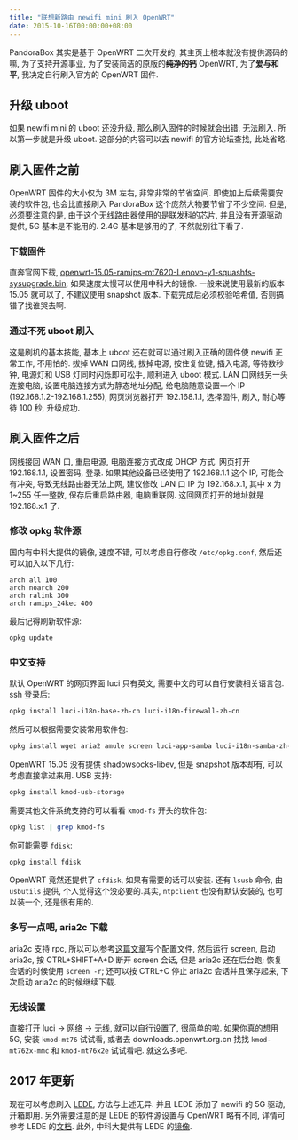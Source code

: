 ```yaml
---
title: "联想新路由 newifi mini 刷入 OpenWRT"
date: 2015-10-16T00:00:00+08:00
---
```


PandoraBox 其实是基于 OpenWRT 二次开发的, 其主页上根本就没有提供源码的嘛, 为了支持开源事业, 为了安装简洁的原版的~~**纯净的钙**~~ OpenWRT, 为了**爱与和平**, 我决定自行刷入官方的 OpenWRT 固件. 

## 升级 uboot

如果 newifi mini 的 uboot 还没升级, 那么刷入固件的时候就会出错, 无法刷入. 所以第一步就是升级 uboot. 这部分的内容可以去 newifi 的官方论坛查找, 此处省略. 

## 刷入固件之前

OpenWRT 固件的大小仅为 3M 左右, 非常非常的节省空间. 即使加上后续需要安装的软件包, 也会比直接刷入 PandoraBox 这个庞然大物要节省了不少空间. 但是, 必须要注意的是, 由于这个无线路由器使用的是联发科的芯片, 并且没有开源驱动提供, 5G 基本是不能用的. 2.4G 基本是够用的了, 不然就别往下看了. 

### 下载固件

直奔官网下载, [openwrt-15.05-ramips-mt7620-Lenovo-y1-squashfs-sysupgrade.bin](http://downloads.openwrt.org/chaos_calmer/15.05/ramips/mt7620/openwrt-15.05-ramips-mt7620-Lenovo-y1-squashfs-sysupgrade.bin); 如果速度太慢可以使用中科大的镜像. 一般来说使用最新的版本 15.05 就可以了, 不建议使用 snapshot 版本. 下载完成后必须校验哈希值, 否则搞错了找谁哭去啊. 

### 通过不死 uboot 刷入

这是刷机的基本技能, 基本上 uboot 还在就可以通过刷入正确的固件使 newifi 正常工作, 不用怕的. 拔掉 WAN 口网线, 拔掉电源, 按住复位键, 插入电源, 等待数秒钟, 电源灯和 USB 灯同时闪烁即可松手, 顺利进入 uboot 模式. LAN 口网线另一头连接电脑, 设置电脑连接方式为静态地址分配, 给电脑随意设置一个 IP (192.168.1.2-192.168.1.255), 网页浏览器打开 192.168.1.1, 选择固件, 刷入, 耐心等待 100 秒, 升级成功. 

## 刷入固件之后

网线接回 WAN 口, 重启电源, 电脑连接方式改成 DHCP 方式. 网页打开 192.168.1.1, 设置密码, 登录. 如果其他设备已经使用了 192.168.1.1 这个 IP, 可能会有冲突, 导致无线路由器无法上网, 建议修改 LAN 口 IP 为 192.168.x.1, 其中 x 为 1~255 任一整数, 保存后重启路由器, 电脑重联网. 这回网页打开的地址就是 192.168.x.1 了. 

### 修改 opkg 软件源

国内有中科大提供的镜像, 速度不错, 可以考虑自行修改 `/etc/opkg.conf`, 然后还可以加入以下几行: 

```text
arch all 100
arch noarch 200
arch ralink 300
arch ramips_24kec 400
```

最后记得刷新软件源: 

```bash
opkg update
```

### 中文支持

默认 OpenWRT 的网页界面 luci 只有英文, 需要中文的可以自行安装相关语言包. ssh 登录后: 

```bash
opkg install luci-i18n-base-zh-cn luci-i18n-firewall-zh-cn
```

然后可以根据需要安装常用软件包: 

```bash
opkg install wget aria2 amule screen luci-app-samba luci-i18n-samba-zh-cn
```

OpenWRT 15.05 没有提供 shadowsocks-libev, 但是 snapshot 版本却有, 可以考虑直接拿过来用. USB 支持: 

```bash
opkg install kmod-usb-storage
```

需要其他文件系统支持的可以看看 `kmod-fs` 开头的软件包: 

```bash
opkg list | grep kmod-fs
```

你可能需要 `fdisk`: 

```bash
opkg install fdisk
```

OpenWRT 竟然还提供了 `cfdisk`, 如果有需要的话可以安装. 还有 `lsusb` 命令, 由 `usbutils` 提供, 个人觉得这个没必要的.其实, `ntpclient` 也没有默认安装的, 也可以装一个, 还是很有用的. 

### 多写一点吧, aria2c 下载

aria2c 支持 rpc, 所以可以参考[这篇文章](http://www.ytyzx.net/index.php?title=%E8%B7%AF%E7%94%B1%E5%99%A8OpenWrt%E5%A6%82%E4%BD%95%E8%84%B1%E6%9C%BA\(%E7%A6%BB%E7%BA%BF\)%E4%B8%8B%E8%BD%BDBT%E6%96%87%E4%BB%B6)写个配置文件, 然后运行 screen, 启动 aria2c, 按 CTRL+SHIFT+A+D 断开 screen 会话, 但是 aria2c 还在后台跑; 恢复会话的时候使用 `screen -r`; 还可以按 CTRL+C 停止 aria2c 会话并且保存起来, 下次启动 aria2c 的时候继续下载. 

### 无线设置

直接打开 luci -> 网络 -> 无线, 就可以自行设置了, 很简单的啦. 如果你真的想用 5G, 安装 `kmod-mt76` 试试看, 或者去 downloads.openwrt.org.cn 找找 `kmod-mt762x-mmc` 和 `kmod-mt76x2e` 试试看吧. 就这么多吧.

## 2017 年更新

现在可以考虑刷入 [LEDE](https://lede-project.org), 方法与上述无异. 并且 LEDE 添加了 newifi 的 5G 驱动, 开箱即用. 另外需要注意的是 LEDE 的软件源设置与 OpenWRT 略有不同, 详情可参考 LEDE 的[文档](https://lede-project.org/docs/user-guide/opkg#adjust_repositories). 此外, 中科大提供有 LEDE 的[镜像](http://mirrors.ustc.edu.cn/lede/).
